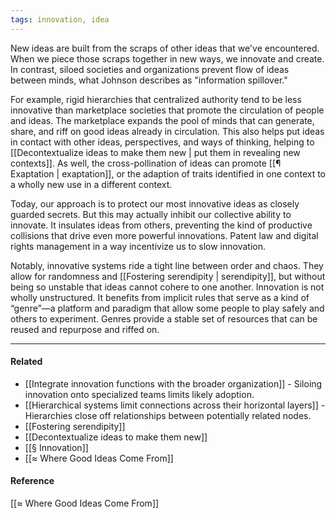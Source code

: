 ```yaml
---
tags: innovation, idea
---
```


New ideas are built from the scraps of other ideas that we've encountered. When
we piece those scraps together in new ways, we innovate and create. In contrast,
siloed societies and organizations prevent flow of ideas between minds, what
Johnson describes as "information spillover."

For example, rigid hierarchies that centralized authority tend to be less
innovative than marketplace societies that promote the circulation of people and
ideas. The marketplace expands the pool of minds that can generate, share, and
riff on good ideas already in circulation. This also helps put ideas in contact
with other ideas, perspectives, and ways of thinking, helping to
[[Decontextualize ideas to make them new | put them in revealing new contexts]].
As well, the cross-pollination of ideas can promote
[[¶ Exaptation | exaptation]], or the adaption of traits identified in one
context to a wholly new use in a different context.

Today, our approach is to protect our most innovative ideas as closely guarded
secrets. But this may actually inhibit our collective ability to innovate. It
insulates ideas from others, preventing the kind of productive collisions that
drive even more powerful innovations. Patent law and digital rights management
in a way incentivize us to slow innovation.

Notably, innovative systems ride a tight line between order and chaos. They
allow for randomness and [[Fostering serendipity | serendipity]], but without
being so unstable that ideas cannot cohere to one another. Innovation is not
wholly unstructured. It benefits from implicit rules that serve as a kind of
“genre”—a platform and paradigm that allow some people to play safely and others
to experiment. Genres provide a stable set of resources that can be reused and
repurpose and riffed on.

---

#### Related

- [[Integrate innovation functions with the broader organization]] - Siloing
  innovation onto specialized teams limits likely adoption.
- [[Hierarchical systems limit connections across their horizontal layers]] -
  Hierarchies close off relationships between potentially related nodes.
- [[Fostering serendipity]]
- [[Decontextualize ideas to make them new]]
- [[§ Innovation]]
- [[≈ Where Good Ideas Come From]]

#### Reference

[[≈ Where Good Ideas Come From]]
